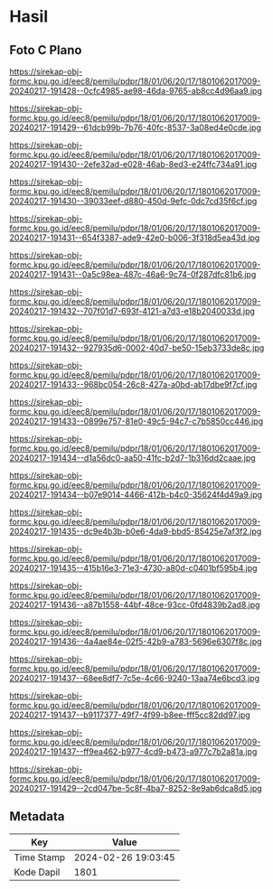 # Hasil

## Foto C Plano

https://sirekap-obj-formc.kpu.go.id/eec8/pemilu/pdpr/18/01/06/20/17/1801062017009-20240217-191428--0cfc4985-ae98-46da-9765-ab8cc4d96aa9.jpg

https://sirekap-obj-formc.kpu.go.id/eec8/pemilu/pdpr/18/01/06/20/17/1801062017009-20240217-191429--61dcb99b-7b76-40fc-8537-3a08ed4e0cde.jpg

https://sirekap-obj-formc.kpu.go.id/eec8/pemilu/pdpr/18/01/06/20/17/1801062017009-20240217-191430--2efe32ad-e028-46ab-8ed3-e24ffc734a91.jpg

https://sirekap-obj-formc.kpu.go.id/eec8/pemilu/pdpr/18/01/06/20/17/1801062017009-20240217-191430--39033eef-d880-450d-9efc-0dc7cd35f6cf.jpg

https://sirekap-obj-formc.kpu.go.id/eec8/pemilu/pdpr/18/01/06/20/17/1801062017009-20240217-191431--654f3387-ade9-42e0-b006-3f318d5ea43d.jpg

https://sirekap-obj-formc.kpu.go.id/eec8/pemilu/pdpr/18/01/06/20/17/1801062017009-20240217-191431--0a5c98ea-487c-46a6-9c74-0f287dfc81b6.jpg

https://sirekap-obj-formc.kpu.go.id/eec8/pemilu/pdpr/18/01/06/20/17/1801062017009-20240217-191432--707f01d7-693f-4121-a7d3-e18b2040033d.jpg

https://sirekap-obj-formc.kpu.go.id/eec8/pemilu/pdpr/18/01/06/20/17/1801062017009-20240217-191432--927935d6-0002-40d7-be50-15eb3733de8c.jpg

https://sirekap-obj-formc.kpu.go.id/eec8/pemilu/pdpr/18/01/06/20/17/1801062017009-20240217-191433--968bc054-26c8-427a-a0bd-ab17dbe9f7cf.jpg

https://sirekap-obj-formc.kpu.go.id/eec8/pemilu/pdpr/18/01/06/20/17/1801062017009-20240217-191433--0899e757-81e0-49c5-94c7-c7b5850cc446.jpg

https://sirekap-obj-formc.kpu.go.id/eec8/pemilu/pdpr/18/01/06/20/17/1801062017009-20240217-191434--d1a56dc0-aa50-41fc-b2d7-1b316dd2caae.jpg

https://sirekap-obj-formc.kpu.go.id/eec8/pemilu/pdpr/18/01/06/20/17/1801062017009-20240217-191434--b07e9014-4466-412b-b4c0-35624f4d49a9.jpg

https://sirekap-obj-formc.kpu.go.id/eec8/pemilu/pdpr/18/01/06/20/17/1801062017009-20240217-191435--dc9e4b3b-b0e6-4da9-bbd5-85425e7af3f2.jpg

https://sirekap-obj-formc.kpu.go.id/eec8/pemilu/pdpr/18/01/06/20/17/1801062017009-20240217-191435--415b16e3-71e3-4730-a80d-c0401bf595b4.jpg

https://sirekap-obj-formc.kpu.go.id/eec8/pemilu/pdpr/18/01/06/20/17/1801062017009-20240217-191436--a87b1558-44bf-48ce-93cc-0fd4839b2ad8.jpg

https://sirekap-obj-formc.kpu.go.id/eec8/pemilu/pdpr/18/01/06/20/17/1801062017009-20240217-191436--4a4ae84e-02f5-42b9-a783-5696e6307f8c.jpg

https://sirekap-obj-formc.kpu.go.id/eec8/pemilu/pdpr/18/01/06/20/17/1801062017009-20240217-191437--68ee8df7-7c5e-4c66-9240-13aa74e6bcd3.jpg

https://sirekap-obj-formc.kpu.go.id/eec8/pemilu/pdpr/18/01/06/20/17/1801062017009-20240217-191437--b9117377-49f7-4f99-b8ee-fff5cc82dd97.jpg

https://sirekap-obj-formc.kpu.go.id/eec8/pemilu/pdpr/18/01/06/20/17/1801062017009-20240217-191437--ff9ea462-b977-4cd9-b473-a977c7b2a81a.jpg

https://sirekap-obj-formc.kpu.go.id/eec8/pemilu/pdpr/18/01/06/20/17/1801062017009-20240217-191429--2cd047be-5c8f-4ba7-8252-8e9ab6dca8d5.jpg


## Metadata

| Key        | Value               |
| ---------- | ------------------- |
| Time Stamp | 2024-02-26 19:03:45 |
| Kode Dapil | 1801                |




